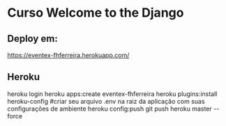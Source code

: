 # Curso Welcome to the Django

Deploy em:
---
https://eventex-fhferreira.herokuapp.com/


Heroku
---

heroku login
heroku apps:create eventex-fhferreira
heroku plugins:install heroku-config
#criar seu arquivo .env na raiz da aplicação com suas configurações de ambiente
heroku config:push
git push heroku master --force